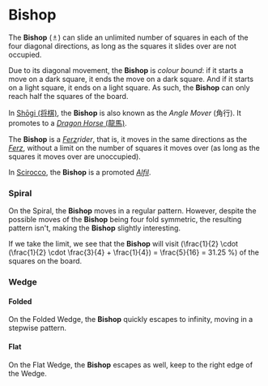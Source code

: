 # Bishop

The **Bishop** (&#x2657;) can slide an unlimited number of squares in
each of the four diagonal directions, as long as the squares it
slides over are not occupied.

Due to its diagonal movement, the **Bishop** is *colour bound*: if it
starts a move on a dark square, it ends the move on a dark square.
And if it starts on a light square, it ends on a light square. As such,
the **Bishop** can only reach half the squares of the board.

In [Sh&#x14d;gi (&#x5c06;&#x68cb;)](#wiki:Shogi), the **Bishop**
is also known as the *Angle Mover* (&#x89d2;&#x884c;). It promotes
to a [*Dragon Horse* (&#x9f8d;&#x99ac;)](dragon_horse.html).

The **Bishop** is a [*Ferz*](ferz.html)*rider*, that is, it moves in the
same directions as the [*Ferz*](ferz.html), without a limit on
the number of squares it moves over (as long as the squares it
moves over are unoccupied).

In [Scirocco](#chess-v:rules/scirocco), the **Bishop** is a promoted
[*Alfil*](alfil.html).

### Spiral

On the Spiral, the **Bishop** moves in a regular pattern. However, 
despite the possible moves of the **Bishop** being four fold symmetric,
the resulting pattern isn't, making the **Bishop** slightly interesting.

If we take the limit, we see that the **Bishop** will visit
\(\frac{1}{2} \cdot (\frac{1}{2} \cdot \frac{3}{4} + \frac{1}{4}) =
  \frac{5}{16} = 31.25 \%\) of the squares on the board.

### Wedge

#### Folded

On the Folded Wedge, the **Bishop** quickly escapes to infinity, moving in
a stepwise pattern.

#### Flat

On the Flat Wedge, the **Bishop** escapes as well, keep to the right
edge of the Wedge.
